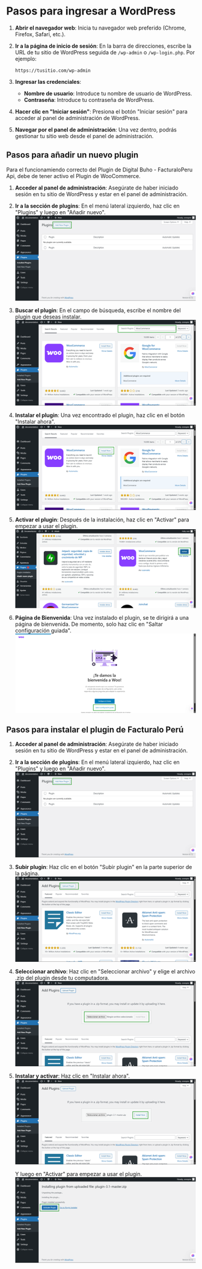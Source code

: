 # Pasos para ingresar a WordPress

1. **Abrir el navegador web**: Inicia tu navegador web preferido (Chrome, Firefox, Safari, etc.).

2. **Ir a la página de inicio de sesión**: En la barra de direcciones, escribe la URL de tu sitio de WordPress seguida de `/wp-admin` o `/wp-login.php`. Por ejemplo:
    ```
    https://tusitio.com/wp-admin
    ```

3. **Ingresar las credenciales**:
    - **Nombre de usuario**: Introduce tu nombre de usuario de WordPress.
    - **Contraseña**: Introduce tu contraseña de WordPress.

4. **Hacer clic en "Iniciar sesión"**: Presiona el botón "Iniciar sesión" para acceder al panel de administración de WordPress.

5. **Navegar por el panel de administración**: Una vez dentro, podrás gestionar tu sitio web desde el panel de administración.


## Pasos para añadir un nuevo plugin

Para el funcionamiendo correcto del Plugin de Digital Buho - FacturaloPeru Api, debe de tener activo el Plugin de WooCommerce.

1. **Acceder al panel de administración**: Asegúrate de haber iniciado sesión en tu sitio de WordPress y estar en el panel de administración.

2. **Ir a la sección de plugins**: En el menú lateral izquierdo, haz clic en "Plugins" y luego en "Añadir nuevo".
    ![Añadir nuevo plugin](img/add_new_plugin.jpg)

3. **Buscar el plugin**: En el campo de búsqueda, escribe el nombre del plugin que deseas instalar.
    ![Buscar plugin](img/search_plugin.png)

4. **Instalar el plugin**: Una vez encontrado el plugin, haz clic en el botón "Instalar ahora".
    ![Instalar plugin](img/install_plugin.png)

5. **Activar el plugin**: Después de la instalación, haz clic en "Activar" para empezar a usar el plugin.
    ![Activar plugin](img/activate_plugin.png)

6. **Página de Bienvenida**: Una vez instalado el plugin, se te dirigirá a una página de bienvenida. De momento, solo haz clic en "Saltar configuración guiada".
    ![Página de Bienvenida](img/plugin_woocommerce.png)

## Pasos para instalar el plugin de Facturalo Perú

1. **Acceder al panel de administración**: Asegúrate de haber iniciado sesión en tu sitio de WordPress y estar en el panel de administración.

2. **Ir a la sección de plugins**: En el menú lateral izquierdo, haz clic en "Plugins" y luego en "Añadir nuevo".
    ![Añadir nuevo plugin](img/add_new_plugin.jpg)

3. **Subir plugin**: Haz clic en el botón "Subir plugin" en la parte superior de la página.
    ![Subir plugin](img/upload_plugin.png)

4. **Seleccionar archivo**: Haz clic en "Seleccionar archivo" y elige el archivo .zip del plugin desde tu computadora.
    ![Seleccionar archivo](img/select_file.png)

5. **Instalar y activar**: Haz clic en "Instalar ahora".
    ![Instalar y activar plugin](img/install_activate_plugin.png)

    Y luego en "Activar" para empezar a usar el plugin.
    ![Instalar y activar plugin](img/install_activate_plugin_2.png)